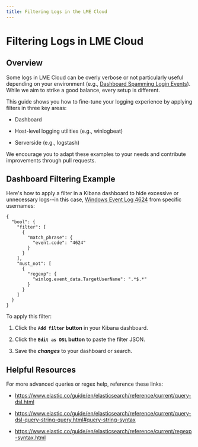 ```yaml
---
title: Filtering Logs in the LME Cloud
---
```

# Filtering Logs in LME Cloud

## Overview
 
Some logs in LME Cloud can be overly verbose or not particularly useful depending on your environment (e.g., [Dashboard Spamming Login Events](https://github.com/cisagov/LME/issues/22)). While we aim to strike a good balance, every setup is different.

This guide shows you how to fine-tune your logging experience by applying filters in three key areas:

- Dashboard
   
- Host-level logging utilities (e.g., winlogbeat)
   
- Serverside (e.g., logstash)

We encourage you to adapt these examples to your needs and contribute improvements through pull requests.

## Dashboard Filtering Example

Here's how to apply a filter in a Kibana dashboard to hide excessive or unnecessary logs--in this case, [Windows Event Log 4624](https://www.ultimatewindowssecurity.com/securitylog/encyclopedia/event.aspx?eventID=4624) from specific usernames: 

```
{
  "bool": {
    "filter": [
      {
        "match_phrase": {
          "event.code": "4624"
        }
      }
    ],
    "must_not": [
      {
        "regexp": {
          "winlog.event_data.TargetUserName": ".*$.*"
        }
      }
    ]
  }
}
```

To apply this filter:

1. Click the **`Add filter` button** in your Kibana dashboard.
   
2. Click the **`Edit as DSL` button** to paste the filter JSON.
  
3. Save the ***changes*** to your dashboard or search.

## Helpful Resources

For more advanced queries or regex help, reference these links:

 - https://www.elastic.co/guide/en/elasticsearch/reference/current/query-dsl.html
   
 - https://www.elastic.co/guide/en/elasticsearch/reference/current/query-dsl-query-string-query.html#query-string-syntax
   
 - https://www.elastic.co/guide/en/elasticsearch/reference/current/regexp-syntax.html

